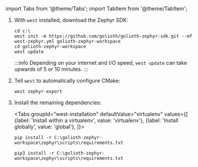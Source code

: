 import Tabs from '@theme/Tabs';
import TabItem from '@theme/TabItem';

1. With `west` installed, download the Zephyr SDK:

    ```shell
    cd c:\
    west init -m https://github.com/golioth/golioth-zephyr-sdk.git --mf west-zephyr.yml golioth-zephyr-workspace
    cd golioth-zephyr-workspace
    west update
    ```

    :::info
    Depending on your internet and I/O speed, `west update` can take upwards of 5 or 10 minutes.
    :::

2. Tell `west` to automatically configure CMake:

    ```
    west zephyr-export
    ```

3. Install the remaining dependencies:

    <Tabs
    groupId="west-installation"
    defaultValue="virtualenv"
    values={[
    {label: 'Install within a virtualenv', value: 'virtualenv'},
    {label: 'Install globally', value: 'global'},
    ]}>
    <TabItem value="virtualenv">

    ```
    pip install -r C:\golioth-zephyr-workspace\zephyr\scripts\requirements.txt
    ```

    </TabItem>
    <TabItem value="global">

    ```
    pip3 install -r C:\golioth-zephyr-workspace\zephyr\scripts\requirements.txt
    ```

    </TabItem>
    </Tabs>
